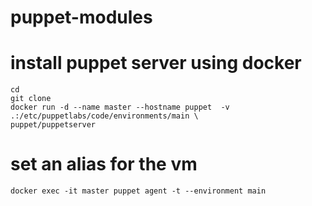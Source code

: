 # puppet-modules

# install puppet server using docker
```shell
cd 
git clone
docker run -d --name master --hostname puppet  -v .:/etc/puppetlabs/code/environments/main \
puppet/puppetserver
```
# set an alias for the vm
```shell
docker exec -it master puppet agent -t --environment main
```